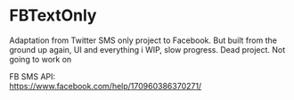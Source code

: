 # FBTextOnly
Adaptation from Twitter SMS only project to Facebook. But built from the ground up again, UI and everything
i
WIP, slow progress. Dead project. Not going to work on 

FB SMS API:
<br/>
https://www.facebook.com/help/170960386370271/
